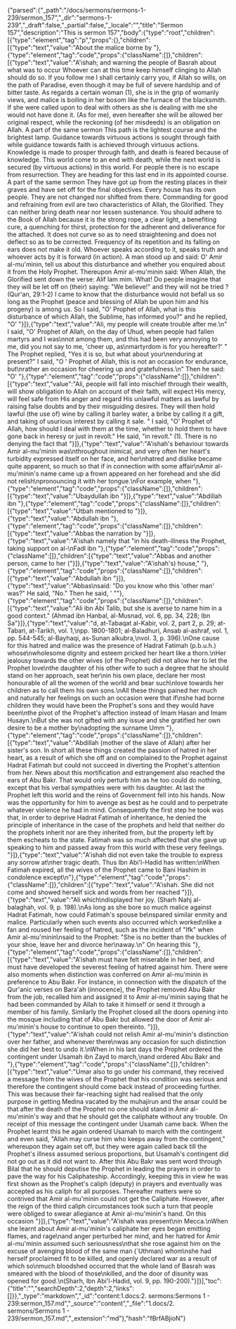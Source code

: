 {"parsed":{"_path":"/docs/sermons/sermons-1-239/sermon_157","_dir":"sermons-1-239","_draft":false,"_partial":false,"_locale":"","title":"Sermon 157","description":"This is sermon 157","body":{"type":"root","children":[{"type":"element","tag":"p","props":{},"children":[{"type":"text","value":"About the malice borne by "},{"type":"element","tag":"code","props":{"className":[]},"children":[{"type":"text","value":"A'ishah; and warning the people of Basrah about what was to occur Whoever can at this time keep himself clinging to Allah should do so. If you follow me I shall certainly carry you, if Allah so wills, on the path of Paradise, even though it may be full of severe hardship and of bitter taste. As regards a certain woman (1), she is in the grip of womanly views, and malice is boiling in her bosom like the furnace of the blacksmith. If she were called upon to deal with others as she is dealing with me she would not have done it. (As for me), even hereafter she will be allowed her original respect, while the reckoning (of her misdeeds) is an obligation on Allah. A part of the same sermon This path is the lightest course and the brightest lamp. Guidance towards virtuous actions is sought through faith while guidance towards faith is achieved through virtuous actions. Knowledge is made to prosper through faith, and death is feared because of knowledge. This world come to an end with death, while the next world is secured (by virtuous actions) in this world. For people there is no escape from resurrection. They are heading for this last end in its appointed course. A part of the same sermon They have got up from the resting places in their graves and have set off for the final objectives. Every house has its own people. They are not changed nor shifted from there. Commanding for good and refraining from evil are two characteristics of Allah, the Glorified. They can neither bring death near nor lessen sustenance. You should adhere to the Book of Allah because it is the strong rope, a clear light, a benefiting cure, a quenching for thirst, protection for the adherent and deliverance for the attached. It does not curve so as to need straightening and does not deflect so as to be corrected. Frequency of its repetition and its falling on ears does not make it old. Whoever speaks according to it, speaks truth and whoever acts by it is forward (in action). A man stood up and said: O' Amir al-mu'minin, tell us about this disturbance and whether you enquired about it from the Holy Prophet. Thereupon Amir al-mu'minin said: When Allah, the Glorified sent down the verse: Alif lam mim. What! Do people imagine that they will be let off on (their) saying: \"We believe!\" and they will not be tried ? (Qur'an, 29:1-2) I came to know that the disturbance would not befall us so long as the Prophet (peace and blessing of Allah be upon him and his progeny) is among us. So I said, \"O' Prophet of Allah, what is this disturbance of which Allah, the Sublime, has informed you?\" and he replied, \"O' "}]},{"type":"text","value":"Ali, my people will create trouble after me.\n\" I said, \"O' Prophet of Allah, on the day of Uhud, when people had fallen martyrs and I was\nnot among them, and this had been very annoying to me, did you not say to me, 'cheer up, as\nmartyrdom is for you hereafter?' \" The Prophet replied, \"Yes it is so, but what about your\nenduring at present?\" I said, \"O ' Prophet of Allah, this is not an occasion for endurance, but\nrather an occasion for cheering up and gratefulness.\n\" Then he said: \"O' "},{"type":"element","tag":"code","props":{"className":[]},"children":[{"type":"text","value":"Ali, people will fall into mischief through their wealth, will show obligation to Allah on account of their faith, will expect His mercy, will feel safe from His anger and regard His unlawful matters as lawful by raising false doubts and by their misguiding desires. They will then hold lawful (the use of) wine by calling it barley water, a bribe by calling it a gift, and taking of usurious interest by calling it sale. \" I said, \"O' Prophet of Allah, how should I deal with them at the time, whether to hold them to have gone back in heresy or just in revolt.\" He said, \"in revolt.\" (1). There is no denying the fact that "}]},{"type":"text","value":"A'ishah's behaviour towards Amir al-mu'minin was\nthroughout inimical, and very often her heart's turbidity expressed itself on her face, and her\nhatred and dislike became quite apparent, so much so that if in connection with some affair\nAmir al-mu'minin's name came up a frown appeared on her forehead and she did not relish\npronouncing it with her tongue.\nFor example, when "},{"type":"element","tag":"code","props":{"className":[]},"children":[{"type":"text","value":"Ubaydullah ibn "}]},{"type":"text","value":"Abdillah ibn "},{"type":"element","tag":"code","props":{"className":[]},"children":[{"type":"text","value":"Utbah mentioned to "}]},{"type":"text","value":"Abdullah ibn "},{"type":"element","tag":"code","props":{"className":[]},"children":[{"type":"text","value":"Abbas the narration by "}]},{"type":"text","value":"A'ishah namely that \"in his death-illness the Prophet, taking support on al-\nFadl ibn "},{"type":"element","tag":"code","props":{"className":[]},"children":[{"type":"text","value":"Abbas and another person, came to her ("}]},{"type":"text","value":"A'ishah's) house,\" "},{"type":"element","tag":"code","props":{"className":[]},"children":[{"type":"text","value":"Abdullah ibn "}]},{"type":"text","value":"Abbas\nsaid: \"Do you know who this 'other man' was?\" He said, \"No.\" Then he said, ' \""},{"type":"element","tag":"code","props":{"className":[]},"children":[{"type":"text","value":"Ali ibn Abi Talib, but she is averse to name him in a good context.\" (Ahmad ibn Hanbal, al-Musnad, vol. 6, pp. 34, 228; Ibn Sa"}]},{"type":"text","value":"d, at-Tabaqat al-Kabir, vol. 2, part 2, p. 29; at-Tabari, at-Tarikh, vol. 1,\npp. 1800-1801; al-Baladhuri, Ansab al-ashraf, vol. 1, pp. 544-545; al-Bayhaqi, as-Sunan alkubra,\nvol. 3, p. 396).\nOne cause for this hatred and malice was the presence of Hadrat Fatimah (p.b.u.h.) whose\nwholesome dignity and esteem pricked her heart like a thorn.\nHer jealousy towards the other wives (of the Prophet) did not allow her to let the Prophet love\nthe daughter of his other wife to such a degree that he should stand on her approach, seat her\nin his own place, declare her most honourable of all the women of the world and bear such\nlove towards her children as to call them his own sons.\nAll these things pained her much and naturally her feelings on such an occasion were that if\nshe had borne children they would have been the Prophet's sons and they would have been\nthe pivot of the Prophet's affection instead of Imam Hasan and Imam Husayn.\nBut she was not gifted with any issue and she gratified her own desire to be a mother by\nadopting the surname Umm "},{"type":"element","tag":"code","props":{"className":[]},"children":[{"type":"text","value":"Abdillah (mother of the slave of Allah) after her sister's son. In short all these things created the passion of hatred in her heart, as a result of which she off and on complained to the Prophet against Hadrat Fatimah but could not succeed in diverting the Prophet's attention from her. News about this mortification and estrangement also reached the ears of Abu Bakr. That would only perturb him as he too could do nothing, except that his verbal sympathies were with his daughter. At last the Prophet left this world and the reins of Government fell into his hands. Now was the opportunity for him to avenge as best as he could and to perpetrate whatever violence he had in mind. Consequently the first step he took was that, in order to deprive Hadrat Fatimah of inheritance, he denied the principle of inheritance in the case of the prophets and held that neither do the prophets inherit nor are they inherited from, but the property left by them escheats to the state. Fatimah was so much affected that she gave up speaking to him and passed away from this world with these very feelings. "}]},{"type":"text","value":"A'ishah did not even take the trouble to express any sorrow at\nher tragic death. Thus Ibn Abi'l-Hadid has written:\nWhen Fatimah expired, all the wives of the Prophet came to Bani Hashim in condolence except\n"},{"type":"element","tag":"code","props":{"className":[]},"children":[{"type":"text","value":"A'ishah. She did not come and showed herself sick and words from her reached "}]},{"type":"text","value":"Ali which\ndisplayed her joy. (Sharh Nahj al-balaghah, vol. 9, p. 198).\nAs long as she bore so much malice against Hadrat Fatimah, how could Fatimah's spouse be\nspared similar enmity and malice. Particularly when such events also occurred which worked\nlike a fan and roused her feeling of hatred, such as the incident of \"Ifk\" when Amir al-mu'minin\nsaid to the Prophet: \"She is no better than the buckles of your shoe, leave her and divorce her\naway.\n\" On hearing this "},{"type":"element","tag":"code","props":{"className":[]},"children":[{"type":"text","value":"A'ishah must have felt miserable in her bed, and must have developed the severest feeling of hatred against him. There were also moments when distinction was conferred on Amir al-mu'minin in preference to Abu Bakr. For instance, in connection with the dispatch of the Qur'anic verses on Bara'ah (innocence), the Prophet removed Abu Bakr from the job, recalled him and assigned it to Amir al-mu'minin saying that he had been commanded by Allah to take it himself or send it through a member of his family. Similarly the Prophet closed all the doors opening into the mosque including that of Abu Bakr but allowed the door of Amir al-mu'minin's house to continue to open thereinto. "}]},{"type":"text","value":"A'ishah could not relish Amir al-mu'minin's distinction over her father, and whenever there\nwas any occasion for such distinction she did her best to undo it.\nWhen in his last days the Prophet ordered the contingent under Usamah ibn Zayd to march,\nand ordered Abu Bakr and "},{"type":"element","tag":"code","props":{"className":[]},"children":[{"type":"text","value":"Umar also to go under his command, they received a message from the wives of the Prophet that his condition was serious and therefore the contingent should come back instead of proceeding further. This was because their far-reaching sight had realised that the only purpose in getting Medina vacated by the muhajirun and the ansar could be that after the death of the Prophet no one should stand in Amir al-mu'minin's way and that he should get the caliphate without any trouble. On receipt of this message the contingent under Usamah came back. When the Prophet learnt this he again ordered Usamah to march with the contingent and even said, \"Allah may curse him who keeps away from the contingent,\" whereupon they again set off, but they were again called back till the Prophet's illness assumed serious proportions, but Usamah's contingent did not go out as it did not want to. After this Abu Bakr was sent word through Bilal that he should deputise the Prophet in leading the prayers in order to pave the way for his Caliphateship. Accordingly, keeping this in view he was first shown as the Prophet's caliph (deputy) in prayers and eventually was accepted as his caliph for all purposes. Thereafter matters were so contrived that Amir al-mu'minin could not get the Caliphate. However, after the reign of the third caliph circumstances took such a turn that people were obliged to swear allegiance at Amir al-mu'minin's hand. On this occasion "}]},{"type":"text","value":"A'ishah was present\nin Mecca.\nWhen she learnt about Amir al-mu'minin's caliphate her eyes began emitting flames, and rage\nand anger perturbed her mind, and her hatred for Amir al-mu'minin assumed such seriousness\nthat she rose against him on the excuse of avenging blood of the same man (`Uthman) whom\nshe had herself proclaimed fit to be killed, and openly declared war as a result of which so\nmuch bloodshed occurred that the whole land of Basrah was smeared with the blood of those\nkilled, and the door of disunity was opened for good.\n(Sharh, Ibn Abi'l-Hadid, vol. 9, pp. 190-200)."}]}],"toc":{"title":"","searchDepth":2,"depth":2,"links":[]}},"_type":"markdown","_id":"content:1.docs:2. sermons:Sermons 1 - 239:sermon_157.md","_source":"content","_file":"1.docs/2. sermons/Sermons 1 - 239/sermon_157.md","_extension":"md"},"hash":"fBrfABjioN"}